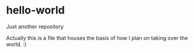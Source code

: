 # hello-world
Just another repository

Actually this is a file that houses the basis of how I plan on taking over the world. :)
